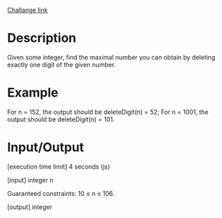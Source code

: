 [Challange link](https://codefights.com/arcade/intro/level-11/vpfeqDwGZSzYNm2uX/description)
# Description
Given some integer, find the maximal number you can obtain by deleting exactly one digit of the given number.

# Example

For n = 152, the output should be
deleteDigit(n) = 52;
For n = 1001, the output should be
deleteDigit(n) = 101.
# Input/Output

[execution time limit] 4 seconds (js)

[input] integer n

Guaranteed constraints:
10 ≤ n ≤ 106.

[output] integer